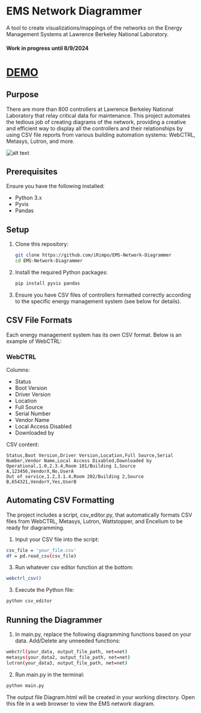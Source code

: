 # EMS Network Diagrammer

A tool to create visualizations/mappings of the networks on the Energy Management Systems at Lawrence Berkeley National Laboratory.

#### Work in progress until 8/9/2024

# [DEMO](https://irimpo.github.io/EMS-Network-Diagrammer/)

## Purpose
There are more than 800 controllers at Lawrence Berkeley National Laboratory that relay critical data for maintenance. This project automates the tedious job of creating diagrams of the network, providing a creative and efficient way to display all the controllers and their relationships by using CSV file reports from various building automation systems: WebCTRL, Metasys, Lutron, and more.

![alt text](https://i.imgur.com/vRGx7X9.png)

## Prerequisites

Ensure you have the following installed:
- Python 3.x
- Pyvis
- Pandas

## Setup

1. Clone this repository:
    ```bash
    git clone https://github.com/iRimpo/EMS-Network-Diagrammer
    cd EMS-Network-Diagrammer
    ```

2. Install the required Python packages:
    ```bash
    pip install pyvis pandas
    ```

3. Ensure you have CSV files of controllers formatted correctly according to the specific energy management system (see below for details).

## CSV File Formats

Each energy management system has its own CSV format. Below is an example of WebCTRL:

### WebCTRL

Columns:
- Status
- Boot Version
- Driver Version
- Location
- Full Source
- Serial Number
- Vendor Name
- Local Access Disabled
- Downloaded by

CSV content:
```csv
Status,Boot Version,Driver Version,Location,Full Source,Serial Number,Vendor Name,Local Access Disabled,Downloaded by
Operational,1.0,2.3.4,Room 101/Building 1,Source A,123456,VendorX,No,UserA
Out of service,1.2,3.1.4,Room 202/Building 2,Source B,654321,VendorY,Yes,UserB
```

## Automating CSV Formatting

The project includes a script, csv_editor.py, that automatically formats CSV files from WebCTRL, Metasys, Lutron, Wattstopper, and Encelium to be ready for diagramming.

1. Input your CSV file into the script:
```bash python
csv_file = 'your_file.csv'
df = pd.read_csv(csv_file)
```
3. Run whatever csv editor function at the bottom:
```bash python
webctrl_csv()
```
3. Execute the Python file:
```bash python
python csv_editor
```

## Running the Diagrammer
1. In main.py, replace the following diagramming functions based on your data. Add/Delete any unneeded functions:
```bash
webctrl(your_data, output_file_path, net=net)
metasys(your_data2, output_file_path, net=net)
lutron(your_data3, output_file_path, net=net)
```
2. Run main.py in the terminal:
```bash python
python main.py
```
The output file Diagram.html will be created in your working directory. Open this file in a web browser to view the EMS network diagram.
